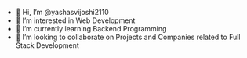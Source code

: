 - 👋 Hi, I’m @yashasvijoshi2110
- 👀 I’m interested in Web Development    
- 🌱 I’m currently learning Backend Programming 
- 💞️ I’m looking to collaborate on Projects and Companies related to Full Stack Development
<!---
yashasvijoshi2110/yashasvijoshi2110 is a ✨ special ✨ repository because its `README.md` (this file) appears on your GitHub profile.
You can click the Preview link to take a look at your changes.
--->
